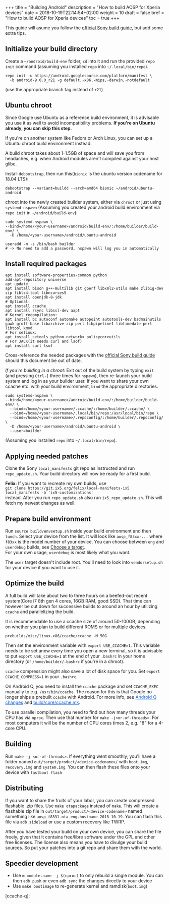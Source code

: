 +++
title = "Building Android"
description = "How to build AOSP for Xperia devices"
date = 2018-10-19T22:14:54+02:00
weight = 10
draft = false
bref = "How to build AOSP for Xperia devices"
toc = true
+++

This guide will asume you follow the
[official Sony build guide](https://developer.sony.com/develop/open-devices/guides/aosp-build-instructions/build-aosp-android-p-9-0-0),
but add some extra tips.

## Initialize your build directory
Create a `~/android/build-env` folder, `cd` into it and run the provided
`repo init` command (assuming you installed `repo` into `~/.local/bin/repo`).

```
repo init -u https://android.googlesource.com/platform/manifest \
  -b android-9.0.0_r21 -g default,-x86,-mips,-darwin,-notdefault
```
(use the appropriate branch tag instead of `r21`)

## Ubuntu chroot

<div class="message success">
Since Google use Ubuntu as a reference build environment, it is advisable you use it as well to avoid incompatibility problems.
<b>If you're on Ubuntu already, you can skip this step.</b>
</div>

If you're on another system like Fedora or Arch Linux, you can set up a Ubuntu
chroot build environment instead.

A build chroot takes about 1-1.5GB of space and will save you from headaches,
e.g. when Android modules aren't compiled against your host glibc.

Install `debootstrap`, then run this(`bionic` is the ubuntu version codename for
18.04 LTS):
```
debootstrap --variant=buildd --arch=amd64 bionic ~/android/ubuntu-android
```
chroot into the newly created builder system, either via `chroot` or just using
`systemd-nspawn` (Assuming you created your android build environment via `repo
init` in `~/android/build-env`):
```
sudo systemd-nspawn \
--bind=/home/<your-username>/android/build-env/:/home/builder/build-env/ \
  -D /home/<your-username>/android/ubuntu-android

useradd -m -s /bin/bash builder
# -> No need to add a password, nspawn will log you in automatically
```

## Install required packages
```
apt install software-properties-common python
add-apt-repository universe
apt update
apt install bison g++-multilib git gperf libxml2-utils make zlib1g-dev zip liblz4-tool libncurses5
apt install openjdk-8-jdk
# Optional:
apt install ccache
apt install rsync libssl-dev aapt
# Kernel recompilation:
apt install bc autoconf automake autopoint autotools-dev bsdmainutils
gawk groff-base libarchive-zip-perl libpipeline1 libtimedate-perl libtool kmod
# For selinux:
apt install setools python-networkx policycoreutils
# For JACK(it needs curl and lsof)
apt install curl lsof
```
Cross-reference the needed packages with the
[official Sony build guide](https://developer.sony.com/develop/open-devices/guides/aosp-build-instructions/build-aosp-android-p-9-0-0)
should this document be out of date.

*If you're building in a chroot:*
Exit out of the build system by typing `exit` (and pressing `Ctrl-]` three times
for `nspawn`), then re-launch your build system and log in as your builder user.
If you want to share your own ccache etc. with your build environment, `bind`
the appropriate directories.
```
sudo systemd-nspawn \
--bind=/home/<your-username>/android/build-env/:/home/builder/build-env/ \
  --bind=/home/<your-username>/.ccache/:/home/builder/.ccache/ \
  --bind=/home/<your-username>/.local/bin/repo:/usr/local/bin/repo \
  --bind=/home/<your-username>/.repoconfig/:/home/builder/.repoconfig/ \
  -D /home/<your-username>/android/ubuntu-android \
  --user=builder
```
(Assuming you installed `repo` into `~/.local/bin/repo`).

## Applying needed patches

Clone the Sony `local_manifests` git repo as instructed and run
`repo_update.sh`. Your build directory will now be ready for a first build.

<div class="message focus">
<b>Felix:</b> If you want to recreate my own builds, use
<code>
git clone https://git.ix5.org/felix/local-manifests-ix5 local_manifests -b 'ix5-customizations'
</code>
instead.  After you run <code>repo_update.sh</code> also run
<code>ix5_repo_update.sh</code>. This will fetch my newest changes as well.
</div>

## Prepare build environment
Run `source build/envsetup.sh` inside your build environment and then `lunch`.
Select your device from the list. It will look like `aosp_f83xx-...` where
`f83xx` is the model number of your device. You can choose between `eng` and
`userdebug` builds, see [Choose a target](https://source.android.com/setup/build/building#choose-a-target).  
For your own usage, `userdebug` is most likely what you want.

The `user` target doesn't include root. You'll need to look into
`vendorsetup.sh` for your device if you want to use it.

## Optimize the build
A full build will take about two to three hours on a beefed-out recent
system(Core i7 8th gen 4 cores, 16GB RAM, good SSD). That time can however be
cut down for successive builds to around an hour by utilizing `ccache` and
parallelizing the build.

It is recommendable to use a ccache size of around 50-100GB, depending on
whether you plan to build different ROMS or for multiple devices.
```
prebuilds/misc/linux-x86/ccache/ccache -M 50G
```
Then set the environment variable with `export USE_CCACHE=1`. This variable
needs to be set anew every time you open a new terminal, so it is
advisable to put `export USE_CCACHE=1` at the end of your `.bashrc` in your home
directory (or `/home/builder/.bashrc` if you're in a chroot).

`ccache` compression might also save a lot of disk space for you. Set
`export CCACHE_COMPRESS=1` in your `.bashrc`.

<div class="message warning">
On Android Q, you need to install the <code>ccache</code> package and set
<code>CCACHE_EXEC</code> manually to e.g. <code>/usr/bin/ccache</code>. The
reason for this is that Google no longer ships a prebuilt <code>ccache</code>
with Android.  
For more info, see <a style="color: #1764de;"href="/info/post/android-q-changes">Android Q changes</a> and 
<a style="color: #1764de;"href="https://android.googlesource.com/platform/build/+/refs/tags/android-q-preview-1/core/ccache.mk#17">
build/core/ccache.mk</a>.
</div>

To use parallel compilation, you need to find out how many threads your CPU has
via `nproc`. Then use that number for `make -j<nr-of-threads>`. For most
computers it will be the number of CPU cores times 2, e.g. "8" for a 4-core CPU.

## Building
Run `make -j <nr-of-threads>`. If everything went smoothly, you'll have a folder
named `out/target/product/<device-codename>/` with `boot.img`, `recovery.img`
and `system.img`. You can then flash these files onto your device with `fastboot
flash`

## Distributing
If you want to share the fruits of your labor, you can create compressed
flashable .zip files. Use `make otapackage` instead of `make`. This will create
a flashable zip file in `out/target/product/<device-codename>` named something
like `aosp_f8331-ota-eng.hostname-2018-10-19`. You can flash this file via `adb
sideload` or use a custom recovery like TWRP.

<!--
Create the directory `dist_output` and use `make dist DIST_DIR=dist_output -j
<nr-of-threads>` to produce a `brotli`-compressed zip file named something like
`aosp_f8331-ota-eng.hostname-2018-10-19`. You can flash this file via `adb
sideload` or use a custom recovery like TWRP.
-->

After you have tested your build on your own device, you can share the file
freely, given that it contains free/libre software under the GPL and other free
licenses. The license also means you have to divulge your build sources.
So put your patches into a git repo and share them with the world.

## Speedier development
- Use `m module.name -j $(nproc)` to only rebuild a single module. You can then
  `adb push` or even `adb sync` the changes directly to your device
- Use `make bootimage` to re-generate kernel and ramdisk(`boot.img`)

<!-- ## Extra References -->
<!-- [AlaskaLinuxUser videos](https://www.youtube.com/channel/UCnGqG_jyyXmTzdamBpKfeHA/playlists) -->

[ccache-q]: 
